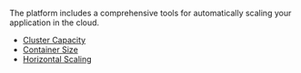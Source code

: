 The platform includes a comprehensive tools for automatically scaling
your application in the cloud.

  - [Cluster Capacity](./scaling-and-capacity/cluster-capacity.md)
  - [Container Size](./scaling-and-capacity/container-size.md)
  - [Horizontal Scaling](./scaling-and-capacity/horizontal-scaling.md)
